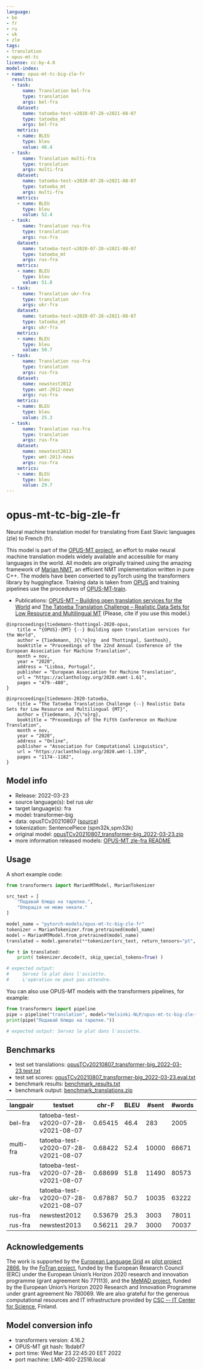 ```yaml
---
language:
- be
- fr
- ru
- uk
- zle
tags:
- translation
- opus-mt-tc
license: cc-by-4.0
model-index:
- name: opus-mt-tc-big-zle-fr
  results:
  - task:
      name: Translation bel-fra
      type: translation
      args: bel-fra
    dataset:
      name: tatoeba-test-v2020-07-28-v2021-08-07
      type: tatoeba_mt
      args: bel-fra
    metrics:
    - name: BLEU
      type: bleu
      value: 46.4
  - task:
      name: Translation multi-fra
      type: translation
      args: multi-fra
    dataset:
      name: tatoeba-test-v2020-07-28-v2021-08-07
      type: tatoeba_mt
      args: multi-fra
    metrics:
    - name: BLEU
      type: bleu
      value: 52.4
  - task:
      name: Translation rus-fra
      type: translation
      args: rus-fra
    dataset:
      name: tatoeba-test-v2020-07-28-v2021-08-07
      type: tatoeba_mt
      args: rus-fra
    metrics:
    - name: BLEU
      type: bleu
      value: 51.8
  - task:
      name: Translation ukr-fra
      type: translation
      args: ukr-fra
    dataset:
      name: tatoeba-test-v2020-07-28-v2021-08-07
      type: tatoeba_mt
      args: ukr-fra
    metrics:
    - name: BLEU
      type: bleu
      value: 50.7
  - task:
      name: Translation rus-fra
      type: translation
      args: rus-fra
    dataset:
      name: newstest2012
      type: wmt-2012-news
      args: rus-fra
    metrics:
    - name: BLEU
      type: bleu
      value: 25.3
  - task:
      name: Translation rus-fra
      type: translation
      args: rus-fra
    dataset:
      name: newstest2013
      type: wmt-2013-news
      args: rus-fra
    metrics:
    - name: BLEU
      type: bleu
      value: 29.7
---
```

# opus-mt-tc-big-zle-fr

Neural machine translation model for translating from East Slavic languages (zle) to French (fr).

This model is part of the [OPUS-MT project](https://github.com/Helsinki-NLP/Opus-MT), an effort to make neural machine translation models widely available and accessible for many languages in the world. All models are originally trained using the amazing framework of [Marian NMT](https://marian-nmt.github.io/), an efficient NMT implementation written in pure C++. The models have been converted to pyTorch using the transformers library by huggingface. Training data is taken from [OPUS](https://opus.nlpl.eu/) and training pipelines use the procedures of [OPUS-MT-train](https://github.com/Helsinki-NLP/Opus-MT-train).

* Publications: [OPUS-MT – Building open translation services for the World](https://aclanthology.org/2020.eamt-1.61/) and [The Tatoeba Translation Challenge – Realistic Data Sets for Low Resource and Multilingual MT](https://aclanthology.org/2020.wmt-1.139/) (Please, cite if you use this model.)

```
@inproceedings{tiedemann-thottingal-2020-opus,
    title = "{OPUS}-{MT} {--} Building open translation services for the World",
    author = {Tiedemann, J{\"o}rg  and Thottingal, Santhosh},
    booktitle = "Proceedings of the 22nd Annual Conference of the European Association for Machine Translation",
    month = nov,
    year = "2020",
    address = "Lisboa, Portugal",
    publisher = "European Association for Machine Translation",
    url = "https://aclanthology.org/2020.eamt-1.61",
    pages = "479--480",
}

@inproceedings{tiedemann-2020-tatoeba,
    title = "The Tatoeba Translation Challenge {--} Realistic Data Sets for Low Resource and Multilingual {MT}",
    author = {Tiedemann, J{\"o}rg},
    booktitle = "Proceedings of the Fifth Conference on Machine Translation",
    month = nov,
    year = "2020",
    address = "Online",
    publisher = "Association for Computational Linguistics",
    url = "https://aclanthology.org/2020.wmt-1.139",
    pages = "1174--1182",
}
```

## Model info

* Release: 2022-03-23
* source language(s): bel rus ukr
* target language(s): fra
* model: transformer-big
* data: opusTCv20210807 ([source](https://github.com/Helsinki-NLP/Tatoeba-Challenge))
* tokenization: SentencePiece (spm32k,spm32k)
* original model: [opusTCv20210807_transformer-big_2022-03-23.zip](https://object.pouta.csc.fi/Tatoeba-MT-models/zle-fra/opusTCv20210807_transformer-big_2022-03-23.zip)
* more information released models: [OPUS-MT zle-fra README](https://github.com/Helsinki-NLP/Tatoeba-Challenge/tree/master/models/zle-fra/README.md)

## Usage

A short example code:

```python
from transformers import MarianMTModel, MarianTokenizer

src_text = [
    "Подавай блюдо на тарелке.",
    "Операція не може чекати."
]

model_name = "pytorch-models/opus-mt-tc-big-zle-fr"
tokenizer = MarianTokenizer.from_pretrained(model_name)
model = MarianMTModel.from_pretrained(model_name)
translated = model.generate(**tokenizer(src_text, return_tensors="pt", padding=True))

for t in translated:
    print( tokenizer.decode(t, skip_special_tokens=True) )

# expected output:
#     Servez le plat dans l'assiette.
#     L'opération ne peut pas attendre.
```

You can also use OPUS-MT models with the transformers pipelines, for example:

```python
from transformers import pipeline
pipe = pipeline("translation", model="Helsinki-NLP/opus-mt-tc-big-zle-fr")
print(pipe("Подавай блюдо на тарелке."))

# expected output: Servez le plat dans l'assiette.
```

## Benchmarks

* test set translations: [opusTCv20210807_transformer-big_2022-03-23.test.txt](https://object.pouta.csc.fi/Tatoeba-MT-models/zle-fra/opusTCv20210807_transformer-big_2022-03-23.test.txt)
* test set scores: [opusTCv20210807_transformer-big_2022-03-23.eval.txt](https://object.pouta.csc.fi/Tatoeba-MT-models/zle-fra/opusTCv20210807_transformer-big_2022-03-23.eval.txt)
* benchmark results: [benchmark_results.txt](benchmark_results.txt)
* benchmark output: [benchmark_translations.zip](benchmark_translations.zip)

| langpair | testset | chr-F | BLEU  | #sent | #words |
|----------|---------|-------|-------|-------|--------|
| bel-fra | tatoeba-test-v2020-07-28-v2021-08-07 | 0.65415 | 46.4 | 283 | 2005 |
| multi-fra | tatoeba-test-v2020-07-28-v2021-08-07 | 0.68422 | 52.4 | 10000 | 66671 |
| rus-fra | tatoeba-test-v2020-07-28-v2021-08-07 | 0.68699 | 51.8 | 11490 | 80573 |
| ukr-fra | tatoeba-test-v2020-07-28-v2021-08-07 | 0.67887 | 50.7 | 10035 | 63222 |
| rus-fra | newstest2012 | 0.53679 | 25.3 | 3003 | 78011 |
| rus-fra | newstest2013 | 0.56211 | 29.7 | 3000 | 70037 |

## Acknowledgements

The work is supported by the [European Language Grid](https://www.european-language-grid.eu/) as [pilot project 2866](https://live.european-language-grid.eu/catalogue/#/resource/projects/2866), by the [FoTran project](https://www.helsinki.fi/en/researchgroups/natural-language-understanding-with-cross-lingual-grounding), funded by the European Research Council (ERC) under the European Union’s Horizon 2020 research and innovation programme (grant agreement No 771113), and the [MeMAD project](https://memad.eu/), funded by the European Union’s Horizon 2020 Research and Innovation Programme under grant agreement No 780069. We are also grateful for the generous computational resources and IT infrastructure provided by [CSC -- IT Center for Science](https://www.csc.fi/), Finland.

## Model conversion info

* transformers version: 4.16.2
* OPUS-MT git hash: 1bdabf7
* port time: Wed Mar 23 22:45:20 EET 2022
* port machine: LM0-400-22516.local
